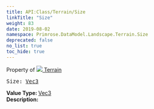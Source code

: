 ```yaml
---
title: API:Class/Terrain/Size
linkTitle: "Size"
weight: 83
date: 2019-08-02
namespace: Primrose.DataModel.Landscape.Terrain.Size
deprecated: false
no_list: true
toc_hide: true
---
```

Property of <a href="/docs/api-reference/Class/Terrain"><img src="/icons/silk/terrain.png"/>&nbsp;Terrain</a>
<pre class="method-declaration">
Size: <a class="type" href="/docs/api-reference/DataType/Vec3">Vec3</a></pre>
<b>Value Type: </b>
<a class="type" href="/docs/api-reference/DataType/Vec3">Vec3</a>
<br/>
<b>Description: </b>
